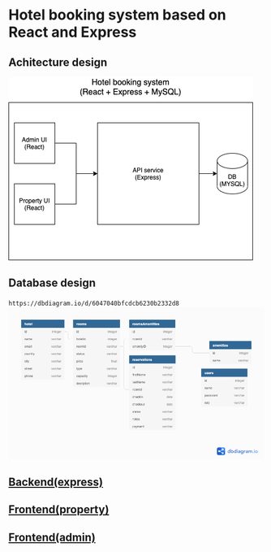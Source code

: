 # Hotel booking system based on React and Express

## Achitecture design
![system architecture](./docs/architecture.png?raw=true "system architecture")

## Database design
`https://dbdiagram.io/d/6047040bfcdcb6230b2332d8`
![database design](./docs/hotelBookingSystemDB.png?raw=true "system database design")


## [Backend(express)](./backend)

## [Frontend(property)](./frontends/property)

## [Frontend(admin)](./frontends/admin)


